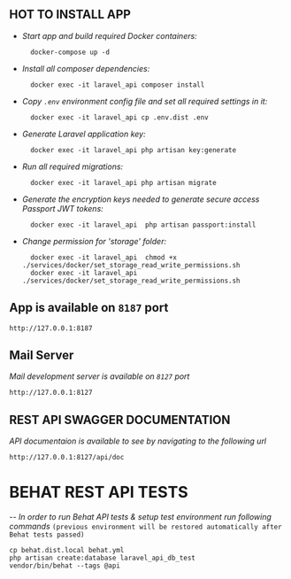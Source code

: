 
**HOT TO INSTALL APP**
--
     
* *Start app and build required Docker containers:*

        docker-compose up -d
      
* *Install all composer dependencies:*

        docker exec -it laravel_api composer install
        
* *Copy ``.env`` environment config file and set all required settings in it:*

        docker exec -it laravel_api cp .env.dist .env

* *Generate Laravel application key:*

        docker exec -it laravel_api php artisan key:generate
        
* *Run all required migrations:*

        docker exec -it laravel_api php artisan migrate
  
* *Generate the encryption keys needed to generate secure access Passport JWT tokens:*
    
        docker exec -it laravel_api  php artisan passport:install

* *Change permission for 'storage' folder:*
    
        docker exec -it laravel_api  chmod +x ./services/docker/set_storage_read_write_permissions.sh
        docker exec -it laravel_api  ./services/docker/set_storage_read_write_permissions.sh

App is available on ``8187`` port
--
    http://127.0.0.1:8187

**Mail Server**
--
*Mail development server is available on ``8127`` port*
        
    http://127.0.0.1:8127
    
**REST API SWAGGER DOCUMENTATION**
--
*API documentaion is available to see by navigating to the following url*
        
    http://127.0.0.1:8127/api/doc
    
# BEHAT REST API TESTS
--
*In order to run Behat API tests & setup test environment run following commands*
``(previous environment will be restored automatically after Behat tests passed)``
```
cp behat.dist.local behat.yml
php artisan create:database laravel_api_db_test
vendor/bin/behat --tags @api
```
